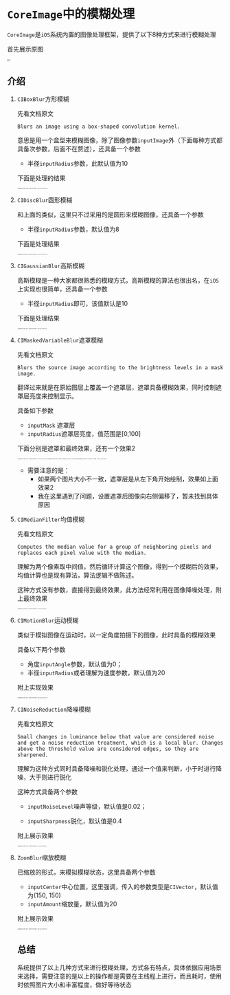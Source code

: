 # `CoreImage`中的模糊处理

`CoreImage`是`iOS`系统内置的图像处理框架，提供了以下8种方式来进行模糊处理

首先展示原图

<img src="https://tva1.sinaimg.cn/large/008i3skNgy1gtexh57oyuj60et0m8mzn02.jpg" alt="1" style="zoom: 33%;" />

## 介绍

1. `CIBoxBlur`方形模糊

   先看文档原文

   `Blurs an image using a box-shaped convolution kernel.`

   意思是用一个盒型来模糊图像，除了图像参数`inputImage`外（下面每种方式都具备次参数，后面不在赘述），还具备一个参数

   - 半径`inputRadius`参数，此默认值为10

   下面是处理的结果

   <img src="https://tva1.sinaimg.cn/large/008i3skNgy1gtexjinr4lj60u01sxjvl02.jpg" alt="Simulator Screen Shot - iPhone 12 Pro Max - 2021-08-13 at 10.00.24" style="zoom:15%;" />

2. `CIDiscBlur`圆形模糊

   和上面的类似，这里只不过采用的是圆形来模糊图像，还具备一个参数

   - 半径`inputRadius`参数，默认值为8

   下面是处理结果

   <img src="https://tva1.sinaimg.cn/large/008i3skNgy1gtexluf90yj60u01sx42302.jpg" alt="Simulator Screen Shot - iPhone 12 Pro Max - 2021-08-13 at 10.02.46" style="zoom:15%;" />

3. `CIGaussianBlur`高斯模糊

   高斯模糊是一种大家都很熟悉的模糊方式，高斯模糊的算法也很出名，在`iOS`上实现也很简单，还具备一个参数

   - 半径`inputRadius`即可，该值默认是10

   下面是处理结果

   <img src="https://tva1.sinaimg.cn/large/008i3skNgy1gtexouk2elj60u01sxad302.jpg" alt="Simulator Screen Shot - iPhone 12 Pro Max - 2021-08-13 at 10.05.37" style="zoom:15%;" />

4. `CIMaskedVariableBlur`遮罩模糊

   先看文档原文

   `Blurs the source image according to the brightness levels in a mask image.`

   翻译过来就是在原始图层上覆盖一个遮罩层，遮罩具备模糊效果，同时控制遮罩层亮度来控制显示。

   具备如下参数

   - `inputMask` 遮罩层
   - `inputRadius`遮罩层亮度，值范围是[0,100]

   下面分别是遮罩和最终效果，还有一个效果2

   <img src="https://tva1.sinaimg.cn/large/008i3skNgy1gtey3wvmnuj60u01sx41i02.jpg" alt="Simulator Screen Shot - iPhone 12 Pro Max - 2021-08-13 at 10.13.01" style="zoom:15%;" /><img src="https://tva1.sinaimg.cn/large/008i3skNgy1gtey3w8ce3j60u01sxgpe02.jpg" alt="Simulator Screen Shot - iPhone 12 Pro Max - 2021-08-13 at 10.09.42" style="zoom:15%;" /><img src="https://tva1.sinaimg.cn/large/008i3skNgy1gtey6oh0gwj60u01sxtd602.jpg" alt="Simulator Screen Shot - iPhone 12 Pro Max - 2021-08-13 at 10.19.18" style="zoom:15%;" />

   * 需要注意的是：
     * 如果两个图片大小不一致，遮罩层是从左下角开始绘制，效果如上面效果2
     * 我在这里遇到了问题，设置遮罩后图像向右侧偏移了，暂未找到具体原因

5. `CIMedianFilter`均值模糊

   先看文档原文

   `Computes the median value for a group of neighboring pixels and replaces each pixel value with the median.`

   理解为两个像素取中间值，然后循环计算这个图像，得到一个模糊后的效果，均值计算也是现有算法，算法逻辑不做陈述。

   这种方式没有参数，直接得到最终效果，此方法经常利用在图像降噪处理，附上最终效果

   <img src="https://tva1.sinaimg.cn/large/008i3skNgy1gteyn7pnz7j60u01sxn2n02.jpg" alt="Simulator Screen Shot - iPhone 12 Pro Max - 2021-08-13 at 10.33.11" style="zoom:15%;" />

   

6. `CIMotionBlur`运动模糊

   类似于模拟图像在运动时，以一定角度拍摄下的图像，此时具备的模糊效果

   具备以下两个参数

   - 角度`inputAngle`参数，默认值为0；
   - 半径`inputRadius`或者理解为速度参数，默认值为20

   附上实现效果

   <img src="https://tva1.sinaimg.cn/large/008i3skNgy1gteyrdx637j60u01sxdiu02.jpg" alt="Simulator Screen Shot - iPhone 12 Pro Max - 2021-08-13 at 10.42.34" style="zoom:15%;" />

   

7. `CINoiseReduction`降噪模糊

   先看文档原文

   `Small changes in luminance below that value are considered noise and get a noise reduction treatment, which is a local blur. Changes above the threshold value are considered edges, so they are sharpened.`

   理解为这种方式同时具备降噪和锐化处理，通过一个值来判断，小于时进行降噪，大于则进行锐化

   这种方式具备两个参数

   - `inputNoiseLevel`噪声等级，默认值是0.02；

   - `inputSharpness`锐化，默认值是0.4

   附上展示效果

   <img src="https://tva1.sinaimg.cn/large/008i3skNgy1gtez08d8jyj60u01sxq7u02.jpg" alt="Simulator Screen Shot - iPhone 12 Pro Max - 2021-08-13 at 10.51.11" style="zoom:15%;" />

8. `ZoomBlur`缩放模糊

   已缩放的形式，来模拟模糊状态，这里具备两个参数

   - `inputCenter`中心位置，这里强调，传入的参数类型是`CIVector`，默认值为(150, 150)
   - `inputAmount`缩放量，默认值为20

   附上展示效果

   <img src="https://tva1.sinaimg.cn/large/008i3skNgy1gtez6fs1exj60u01sxgow02.jpg" alt="Simulator Screen Shot - iPhone 12 Pro Max - 2021-08-13 at 10.57.04" style="zoom:15%;" />

   ## 总结

   系统提供了以上几种方式来进行模糊处理，方式各有特点，具体依据应用场景来选择，需要注意的是以上的操作都是需要在主线程上进行，而且耗时，使用时依照图片大小和丰富程度，做好等待状态

